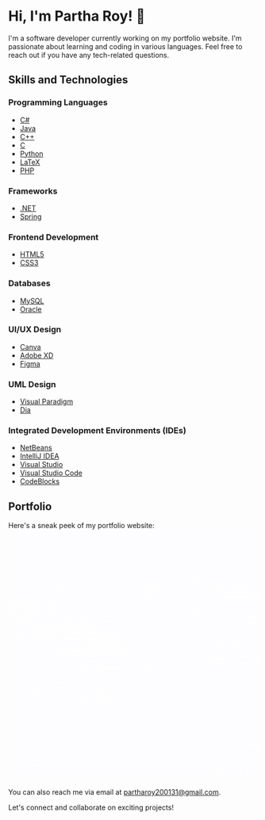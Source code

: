 # Hi, I'm Partha Roy! 👋

I'm a software developer currently working on my portfolio website. I'm passionate about learning and coding in various languages. Feel free to reach out if you have any tech-related questions.

## Skills and Technologies

### Programming Languages
- [C#](https://www.w3schools.com/cs/)
- [Java](https://www.java.com)
- [C++](https://www.w3schools.com/cpp/)
- [C](https://www.cprogramming.com/)
- [Python](https://www.python.org)
- [LaTeX](https://www.latex-project.org/)
- [PHP](https://www.php.net/)

### Frameworks
- [.NET](https://dotnet.microsoft.com/)
- [Spring](https://spring.io/)

### Frontend Development
- [HTML5](https://www.w3.org/html/)
- [CSS3](https://www.w3schools.com/css/)

### Databases
- [MySQL](https://www.mysql.com/)
- [Oracle](https://www.oracle.com/)

### UI/UX Design
- [Canva](https://www.canva.com/)
- [Adobe XD](https://www.adobe.com/products/xd.html)
- [Figma](https://www.figma.com/)

### UML Design
- [Visual Paradigm](https://www.visual-paradigm.com/)
- [Dia](http://dia-installer.de/)

### Integrated Development Environments (IDEs)
- [NetBeans](https://netbeans.apache.org/)
- [IntelliJ IDEA](https://www.jetbrains.com/idea/)
- [Visual Studio](https://visualstudio.microsoft.com/vs/)
- [Visual Studio Code](https://code.visualstudio.com/)
- [CodeBlocks](http://www.codeblocks.org/downloads/binaries/)

## Portfolio

Here's a sneak peek of my portfolio website:
![Portfolio](/Resources/name.gif)

You can also reach me via email at partharoy200131@gmail.com.

Let's connect and collaborate on exciting projects!

<!---
roypartha/roypartha is a ✨ special ✨ repository because its `README.md` (this file) appears on your GitHub profile.
You can click the Preview link to take a look at your changes.
--->
